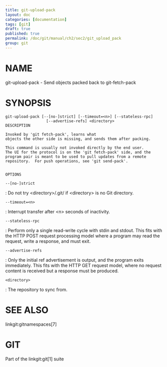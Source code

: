 ```yaml
---
title: git-upload-pack
layout: doc
categories: [documentation]
tags: [git]
draft: true
published: true
permalink: /doc/git/manual/ch2/sec2/git_upload_pack
group: git
---
```


NAME
====

git-upload-pack - Send objects packed back to git-fetch-pack

SYNOPSIS
========

    git-upload-pack [--[no-]strict] [--timeout=<n>] [--stateless-rpc]
                      [--advertise-refs] <directory>
    DESCRIPTION

    Invoked by 'git fetch-pack', learns what
    objects the other side is missing, and sends them after packing.

    This command is usually not invoked directly by the end user.
    The UI for the protocol is on the 'git fetch-pack' side, and the
    program pair is meant to be used to pull updates from a remote
    repository.  For push operations, see 'git send-pack'.


    OPTIONS

`--[no-]strict`

:   Do not try &lt;directory&gt;/.git/ if &lt;directory&gt; is no Git directory.

`--timeout=<n>`

:   Interrupt transfer after &lt;n&gt; seconds of inactivity.

`--stateless-rpc`

:   Perform only a single read-write cycle with stdin and stdout. This fits with the HTTP POST request processing model where a program may read the request, write a response, and must exit.

`--advertise-refs`

:   Only the initial ref advertisement is output, and the program exits immediately. This fits with the HTTP GET request model, where no request content is received but a response must be produced.

`<directory>`

:   The repository to sync from.

SEE ALSO
========

linkgit:gitnamespaces\[7\]

GIT
===

Part of the linkgit:git\[1\] suite
